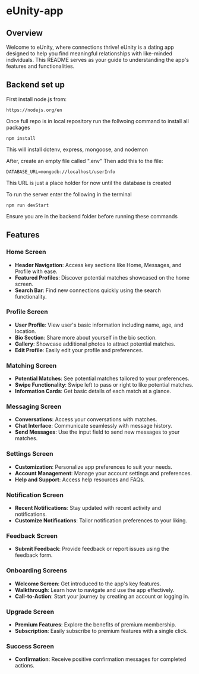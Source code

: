 # eUnity-app

## Overview

Welcome to eUnity, where connections thrive! eUnity is a dating app designed to help you find meaningful relationships with like-minded individuals. This README serves as your guide to understanding the app's features and functionalities.

## Backend set up

First install node.js from:

  ```
  https://nodejs.org/en
  ```

Once full repo is in local repository run the follwoing command to install all packages
  ```
  npm install
  ```
This will install dotenv, express, mongoose, and nodemon

After, create an empty file called ".env"
Then add this to the file:
  ```
  DATABASE_URL=mongodb://localhost/userInfo
  ```
This URL is just a place holder for now until the database is created

To run the server enter the following in the terminal
  ```
  npm run devStart
  ```
Ensure you are in the backend folder before running these commands

## Features

### Home Screen

- **Header Navigation**: Access key sections like Home, Messages, and Profile with ease.
- **Featured Profiles**: Discover potential matches showcased on the home screen.
- **Search Bar**: Find new connections quickly using the search functionality.

### Profile Screen

- **User Profile**: View user's basic information including name, age, and location.
- **Bio Section**: Share more about yourself in the bio section.
- **Gallery**: Showcase additional photos to attract potential matches.
- **Edit Profile**: Easily edit your profile and preferences.

### Matching Screen

- **Potential Matches**: See potential matches tailored to your preferences.
- **Swipe Functionality**: Swipe left to pass or right to like potential matches.
- **Information Cards**: Get basic details of each match at a glance.

### Messaging Screen

- **Conversations**: Access your conversations with matches.
- **Chat Interface**: Communicate seamlessly with message history.
- **Send Messages**: Use the input field to send new messages to your matches.

### Settings Screen

- **Customization**: Personalize app preferences to suit your needs.
- **Account Management**: Manage your account settings and preferences.
- **Help and Support**: Access help resources and FAQs.

### Notification Screen

- **Recent Notifications**: Stay updated with recent activity and notifications.
- **Customize Notifications**: Tailor notification preferences to your liking.

### Feedback Screen

- **Submit Feedback**: Provide feedback or report issues using the feedback form.

### Onboarding Screens

- **Welcome Screen**: Get introduced to the app's key features.
- **Walkthrough**: Learn how to navigate and use the app effectively.
- **Call-to-Action**: Start your journey by creating an account or logging in.

### Upgrade Screen

- **Premium Features**: Explore the benefits of premium membership.
- **Subscription**: Easily subscribe to premium features with a single click.

### Success Screen

- **Confirmation**: Receive positive confirmation messages for completed actions.


